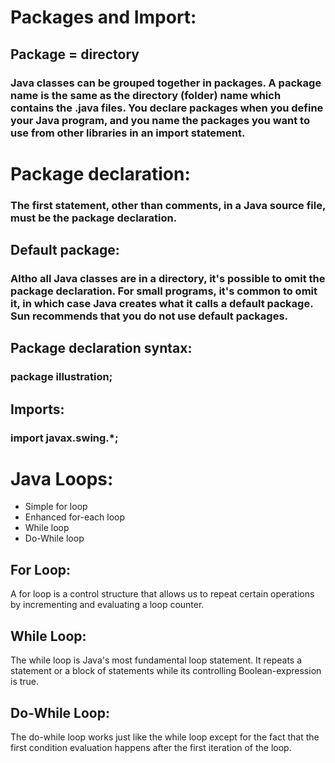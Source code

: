 # Packages and Import:
## Package = directory
### Java classes can be grouped together in packages. A package name is the same as the directory (folder) name which contains the .java files. You declare packages when you define your Java program, and you name the packages you want to use from other libraries in an import statement.

# Package declaration:
### The first statement, other than comments, in a Java source file, must be the package declaration.

## Default package: 
### Altho all Java classes are in a directory, it's possible to omit the package declaration. For small programs, it's common to omit it, in which case Java creates what it calls a default package. Sun recommends that you do not use default packages.

## Package declaration syntax:
### package illustration;
## Imports:
### import javax.swing.*;

#  Java Loops:
- Simple for loop
- Enhanced for-each loop
- While loop
- Do-While loop

## For Loop:
A for loop is a control structure that allows us to repeat certain operations by incrementing and evaluating a loop counter.

## While Loop:
The while loop is Java's most fundamental loop statement. It repeats a statement or a block of statements while its controlling Boolean-expression is true.

## Do-While Loop:
The do-while loop works just like the while loop except for the fact that the first condition evaluation happens after the first iteration of the loop.


